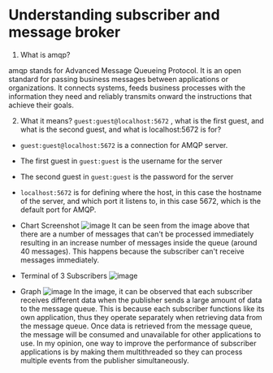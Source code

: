 # Understanding  subscriber and message broker

1. What is amqp?

amqp stands for Advanced Message Queueing Protocol. It is an open standard for passing business messages between applications or organizations. It connects systems, feeds business processes with the information they need and reliably transmits onward the instructions that achieve their goals.

2. What it means? `guest:guest@localhost:5672` , what is the first guest, and what is the second guest, and what is localhost:5672 is for? 

- `guest:guest@localhost:5672` is a connection for AMQP server. <Br>
- The first guest in `guest:guest` is the username for the server <br>
- The second guest in `guest:guest` is the password for the server <Br>
- `localhost:5672` is for defining where the host, in this case the hostname of the server, and which port it listens to, in this case 5672, which is the default port for AMQP.


- Chart Screenshot
![image](https://cdn.discordapp.com/attachments/874575252808667149/1231998243727216793/image.png?ex=6627db46&is=662689c6&hm=9e99a310cebece34d2346b945304cad0b1dce20c894eb37e64465104ed940e4c&)
It can be seen from the image above that there are a number of messages that can't be processed immediately resulting in an increase number of messages inside the queue (around 40 messages). This happens because the subscriber can't receive messages immediately.

- Terminal of 3 Subscribers
![image](https://cdn.discordapp.com/attachments/874575252808667149/1232001324787175544/image.png?ex=663901a5&is=66268ca5&hm=8d6955d942e8796cf05d83af17417f5086612075704255b433240dd87cd7d016&)

- Graph
![image](https://cdn.discordapp.com/attachments/874575252808667149/1232001340901687358/image.png?ex=6627de29&is=66268ca9&hm=c562a489fc7f6a7beceea05a85194400106bd5119004ccf1654052bfd174482c&)
In the image, it can be observed that each subscriber receives different data when the publisher sends a large amount of data to the message queue. This is because each subscriber functions like its own application, thus they operate separately when retrieving data from the message queue. Once data is retrieved from the message queue, the message will be consumed and unavailable for other applications to use.
In my opinion, one way to improve the performance of subscriber applications is by making them multithreaded so they can process multiple events from the publisher simultaneously.
